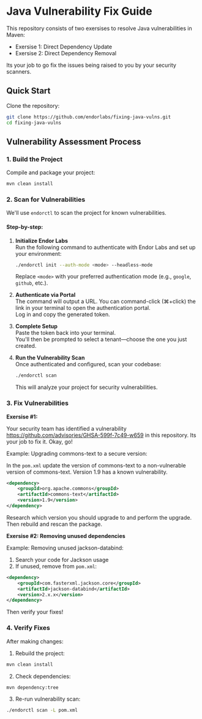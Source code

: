 # Java Vulnerability Fix Guide

This repository consists of two exersises to resolve Java vulnerabilities in Maven:

- Exersise 1: Direct Dependency Update
- Exersise 2: Direct Dependency Removal

Its your job to go fix the issues being raised to you by your security scanners.

## Quick Start

Clone the repository:

```bash
git clone https://github.com/endorlabs/fixing-java-vulns.git
cd fixing-java-vulns
```

## Vulnerability Assessment Process

### 1. Build the Project

Compile and package your project:

```bash
mvn clean install
```

### 2. Scan for Vulnerabilities

We'll use `endorctl` to scan the project for known vulnerabilities.

#### Step-by-step:

1. **Initialize Endor Labs**  
   Run the following command to authenticate with Endor Labs and set up your environment:
   ```bash
   ./endorctl init --auth-mode <mode> --headless-mode
   ```
   Replace `<mode>` with your preferred authentication mode (e.g., `google`, `github`, etc.).

2. **Authenticate via Portal**  
   The command will output a URL. You can command-click (⌘+click) the link in your terminal to open the authentication portal.  
   Log in and copy the generated token.

3. **Complete Setup**  
   Paste the token back into your terminal.  
   You'll then be prompted to select a tenant—choose the one you just created.

4. **Run the Vulnerability Scan**  
   Once authenticated and configured, scan your codebase:
   ```bash
   ./endorctl scan
   ```
   This will analyze your project for security vulnerabilities.

### 3. Fix Vulnerabilities

**Exersise #1:**

Your security team has identified a vulnerability https://github.com/advisories/GHSA-599f-7c49-w659 in this repository. Its your job to fix it. Okay, go!


Example: Upgrading commons-text to a secure version:

In the `pom.xml` update the version of commons-text to a non-vulnerable version of commons-text. Version 1.9 has a known vulnerability. 

```xml
<dependency>
    <groupId>org.apache.commons</groupId>
    <artifactId>commons-text</artifactId>
    <version>1.9</version>
</dependency>
```

Research which version you should upgrade to and perform the upgrade. Then rebuild and rescan the package.


**Exersise #2: Removing unused dependencies**

Example: Removing unused jackson-databind:

1. Search your code for Jackson usage
2. If unused, remove from `pom.xml`:
   
```xml
<dependency>
    <groupId>com.fasterxml.jackson.core</groupId>
    <artifactId>jackson-databind</artifactId>
    <version>2.x.x</version>
</dependency>
```

Then verify your fixes!

### 4. Verify Fixes

After making changes:

1. Rebuild the project:

```bash
mvn clean install
```

2. Check dependencies:

```bash
mvn dependency:tree
```

3. Re-run vulnerability scan:

```bash
./endorctl scan -L pom.xml 
```
